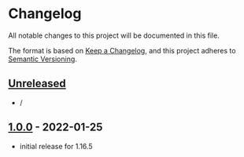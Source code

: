 # Changelog

All notable changes to this project will be documented in this file.

The format is based on [Keep a Changelog],
and this project adheres to [Semantic Versioning].

## [Unreleased]
- /

## [1.0.0] - 2022-01-25
- initial release for 1.16.5

<!-- Links -->
[keep a changelog]: https://keepachangelog.com/en/1.0.0/
[semantic versioning]: https://semver.org/spec/v2.0.0.html

<!-- Versions -->
[unreleased]: https://github.com/AlmostReliable/lootjs-forge/compare/1.16...HEAD
[1.0.0]: https://github.com/AlmostReliable/lootjs-forge/releases/tag/v1.16-1.0.0
